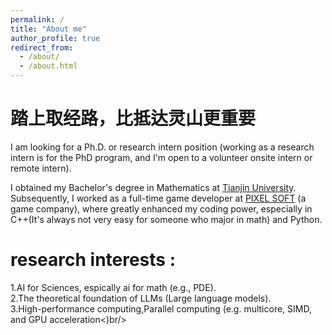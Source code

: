 ```yaml
---
permalink: /
title: "About me"
author_profile: true
redirect_from: 
  - /about/
  - /about.html
---
```


踏上取经路，比抵达灵山更重要
===========

I am looking for a Ph.D. or research intern position (working as a research intern is for the PhD program, and I'm open to a volunteer onsite intern or remote intern).

I obtained my Bachelor's degree in Mathematics at [Tianjin University](https://www.tju.edu.cn/). Subsequently, I worked as a full-time game developer at [PIXEL SOFT](https://www.pixelgame.net/pixelsoft/english/) (a game company), where greatly enhanced my coding power, especially in C++(It's always not very easy for someone who major in math) and Python.

research interests :
======
1.AI for Sciences, espically ai for math (e.g., PDE).<br/>
2.The theoretical foundation of LLMs (Large language models).<br/>
3.High-performance computing,Parallel computing (e.g. multicore, SIMD, and GPU acceleration<)br/>



